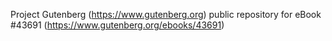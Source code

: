 Project Gutenberg (https://www.gutenberg.org) public repository for eBook #43691 (https://www.gutenberg.org/ebooks/43691)

